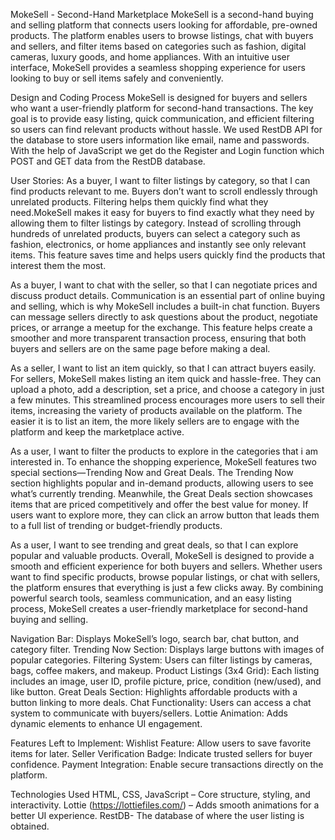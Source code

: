 MokeSell - Second-Hand Marketplace
MokeSell is a second-hand buying and selling platform that connects users looking for affordable, pre-owned products. 
The platform enables users to browse listings, chat with buyers and sellers, and filter items based on categories such as fashion,
digital cameras, luxury goods, and home appliances. With an intuitive user interface, MokeSell provides a seamless shopping experience
for users looking to buy or sell items safely and conveniently.

Design and Coding Process
MokeSell is designed for buyers and sellers who want a user-friendly platform for second-hand transactions.
The key goal is to provide easy listing, quick communication, and efficient filtering so users can find relevant products without hassle. We used RestDB API for the database to store users information like email, name and passwords. With the help of JavaScript we get do the Register and Login function which POST and GET data from the RestDB database.

User Stories:
As a buyer, I want to filter listings by category, so that I can find products relevant to me.
  Buyers don’t want to scroll endlessly through unrelated products. Filtering helps them quickly find what they need.MokeSell makes it easy
  for buyers to find exactly what they need by allowing them to filter listings by category. Instead of scrolling through hundreds of unrelated 
  products, buyers can select a category such as fashion, electronics, or home appliances and instantly see only relevant items. This feature saves 
  time and helps users quickly find the products that interest them the most.
  
As a buyer, I want to chat with the seller, so that I can negotiate prices and discuss product details.
 Communication is an essential part of online buying and selling, which is why MokeSell includes a built-in chat function. Buyers can message 
 sellers directly to ask questions about the product, negotiate prices, or arrange a meetup for the exchange. This feature helps create a smoother and 
 more transparent transaction process, ensuring that both buyers and sellers are on the same page before making a deal.

As a seller, I want to list an item quickly, so that I can attract buyers easily.
  For sellers, MokeSell makes listing an item quick and hassle-free. They can upload a photo, add a description, set a price, and choose a category in 
 just a few minutes. This streamlined process encourages more users to sell their items, increasing the variety of products available on the platform. 
 The easier it is to list an item, the more likely sellers are to engage with the platform and keep the marketplace active.
 
As a user, I want to filter the products to explore in the categories that i am interested in.
 To enhance the shopping experience, MokeSell features two special sections—Trending Now and Great Deals. 
 The Trending Now section highlights popular and in-demand products, allowing users to see what’s currently trending. 
 Meanwhile, the Great Deals section showcases items that are priced competitively and offer the best value for money. 
 If users want to explore more, they can click an arrow button that leads them to a full list of trending or budget-friendly products.
 
As a user, I want to see trending and great deals, so that I can explore popular and valuable products.
 Overall, MokeSell is designed to provide a smooth and efficient experience for both buyers and sellers. Whether users want to find specific 
 products, browse popular listings, or chat with sellers, the platform ensures that everything is just a few clicks away. By combining powerful 
 search tools, seamless communication, and an easy listing process, MokeSell creates a user-friendly marketplace for second-hand buying and selling.
 
Navigation Bar: Displays MokeSell’s logo, search bar, chat button, and category filter.
Trending Now Section: Displays large buttons with images of popular categories.
Filtering System: Users can filter listings by cameras, bags, coffee makers, and makeup.
Product Listings (3x4 Grid): Each listing includes an image, user ID, profile picture, price, condition (new/used), and like button.
Great Deals Section: Highlights affordable products with a button linking to more deals.
Chat Functionality: Users can access a chat system to communicate with buyers/sellers.
Lottie Animation: Adds dynamic elements to enhance UI engagement.

Features Left to Implement:
Wishlist Feature: Allow users to save favorite items for later.
Seller Verification Badge: Indicate trusted sellers for buyer confidence.
Payment Integration: Enable secure transactions directly on the platform.

Technologies Used
HTML, CSS, JavaScript – Core structure, styling, and interactivity.
Lottie (https://lottiefiles.com/) – Adds smooth animations for a better UI experience.
RestDB- The database of where the user listing is obtained.
